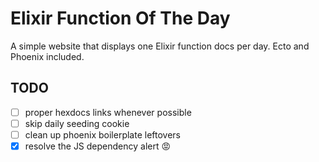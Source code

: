# Elixir Function Of The Day

A simple website that displays one Elixir function docs per day.
Ecto and Phoenix included.

## TODO

 - [ ] proper hexdocs links whenever possible
 - [ ] skip daily seeding cookie
 - [ ] clean up phoenix boilerplate leftovers
 - [x] resolve the JS dependency alert :rage: 
